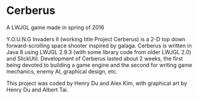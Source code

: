 # Cerberus
A LWJGL game made in spring of 2016

Y.O.U.N.G Invaders II (working title Project Cerberus) is a 2-D top down 
forward-scrolling space shooter inspired by galaga. Cerberus is written in 
Java 8 using LWJGL 2.9.3 (with some library code from older LWJGL 2.0) and 
SlickUtil. Development of Cerberus lasted about 2 weeks, the first being 
devoted to building a game engine and the second for writing game mechanics, 
enemy AI, graphical design, etc.

This project was coded by Henry Du and Alex Kim, with graphical art by Henry 
Du and Albert Tai.
